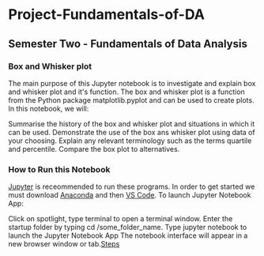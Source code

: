 # Project-Fundamentals-of-DA

## Semester Two - Fundamentals of Data Analysis
 
###  Box and Whisker plot
The main purpose of this Jupyter notebook is to investigate and explain box and whisker plot and it's function. The box and whisker plot is a function from the Python package matplotlib.pyplot and can be used to create plots. In this notebook, we will:

Summarise the history of the box and whisker plot and situations in which it can be used.
Demonstrate the use of the box ans whisker plot using data of your choosing.
Explain any relevant terminology such as the terms quartile and percentile.
Compare the box plot to alternatives.

### How to Run this Notebook
[Jupyter](https://jupyter.org/)  is receommended to run these programs. In order to get started we must download [Anaconda](https://www.anaconda.com/download/) and then [VS Code](https://code.visualstudio.com/).
To launch Jupyter Notebook App:

Click on spotlight, type terminal to open a terminal window.
Enter the startup folder by typing cd /some_folder_name.
Type jupyter notebook to launch the Jupyter Notebook App The notebook interface will appear in a new browser window or tab.[Steps](https://jupyter-notebook-beginner-guide.readthedocs.io/en/latest/execute.html)
